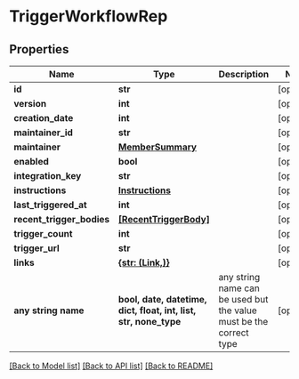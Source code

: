 # TriggerWorkflowRep


## Properties
Name | Type | Description | Notes
------------ | ------------- | ------------- | -------------
**id** | **str** |  | [optional] 
**version** | **int** |  | [optional] 
**creation_date** | **int** |  | [optional] 
**maintainer_id** | **str** |  | [optional] 
**maintainer** | [**MemberSummary**](MemberSummary.md) |  | [optional] 
**enabled** | **bool** |  | [optional] 
**integration_key** | **str** |  | [optional] 
**instructions** | [**Instructions**](Instructions.md) |  | [optional] 
**last_triggered_at** | **int** |  | [optional] 
**recent_trigger_bodies** | [**[RecentTriggerBody]**](RecentTriggerBody.md) |  | [optional] 
**trigger_count** | **int** |  | [optional] 
**trigger_url** | **str** |  | [optional] 
**links** | [**{str: (Link,)}**](Link.md) |  | [optional] 
**any string name** | **bool, date, datetime, dict, float, int, list, str, none_type** | any string name can be used but the value must be the correct type | [optional]

[[Back to Model list]](../README.md#documentation-for-models) [[Back to API list]](../README.md#documentation-for-api-endpoints) [[Back to README]](../README.md)


